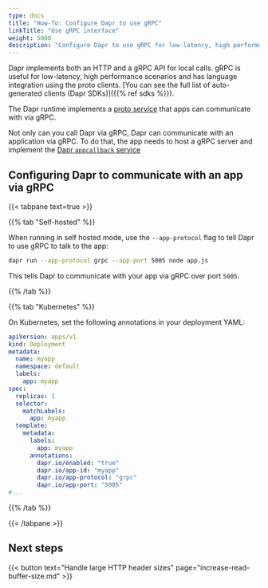 ```yaml
---
type: docs
title: "How-To: Configure Dapr to use gRPC"
linkTitle: "Use gRPC interface"
weight: 5000
description: "Configure Dapr to use gRPC for low-latency, high performance scenarios"
---
```


Dapr implements both an HTTP and a gRPC API for local calls. gRPC is useful for low-latency, high performance scenarios and has language integration using the proto clients. [You can see the full list of auto-generated clients (Dapr SDKs)]({{% ref sdks %}}).

The Dapr runtime implements a [proto service](https://github.com/dapr/dapr/blob/master/dapr/proto/runtime/v1/dapr.proto) that apps can communicate with via gRPC.

Not only can you call Dapr via gRPC, Dapr can communicate with an application via gRPC. To do that, the app needs to host a gRPC server and implement the [Dapr `appcallback` service](https://github.com/dapr/dapr/blob/master/dapr/proto/runtime/v1/appcallback.proto)

## Configuring Dapr to communicate with an app via gRPC

{{< tabpane text=true >}}

 <!-- Self hosted -->
{{% tab "Self-hosted" %}}

When running in self hosted mode, use the `--app-protocol` flag to tell Dapr to use gRPC to talk to the app:

```bash
dapr run --app-protocol grpc --app-port 5005 node app.js
```
This tells Dapr to communicate with your app via gRPC over port `5005`.

{{% /tab %}}

 <!-- Kubernetes -->
{{% tab "Kubernetes" %}}

On Kubernetes, set the following annotations in your deployment YAML:

```yaml
apiVersion: apps/v1
kind: Deployment
metadata:
  name: myapp
  namespace: default
  labels:
    app: myapp
spec:
  replicas: 1
  selector:
    matchLabels:
      app: myapp
  template:
    metadata:
      labels:
        app: myapp
      annotations:
        dapr.io/enabled: "true"
        dapr.io/app-id: "myapp"
        dapr.io/app-protocol: "grpc"
        dapr.io/app-port: "5005"
#...
```

{{% /tab %}}

{{< /tabpane >}}

## Next steps

{{< button text="Handle large HTTP header sizes" page="increase-read-buffer-size.md" >}}
